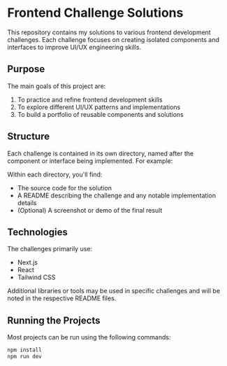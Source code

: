 # Frontend Challenge Solutions

This repository contains my solutions to various frontend development challenges. Each challenge focuses on creating isolated components and interfaces to improve UI/UX engineering skills.

## Purpose

The main goals of this project are:

1. To practice and refine frontend development skills
2. To explore different UI/UX patterns and implementations
3. To build a portfolio of reusable components and solutions

## Structure

Each challenge is contained in its own directory, named after the component or interface being implemented. For example:


Within each directory, you'll find:

- The source code for the solution
- A README describing the challenge and any notable implementation details
- (Optional) A screenshot or demo of the final result

## Technologies

The challenges primarily use:

- Next.js
- React
- Tailwind CSS

Additional libraries or tools may be used in specific challenges and will be noted in the respective README files.

## Running the Projects

Most projects can be run using the following commands:

```bash
npm install
npm run dev
